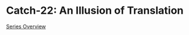 # Catch-22: An Illusion of Translation

[Series Overview](https://medium.com/@bankoga/catch-22-overview-of-an-anthological-pedestal-66458dfb5c1d)

